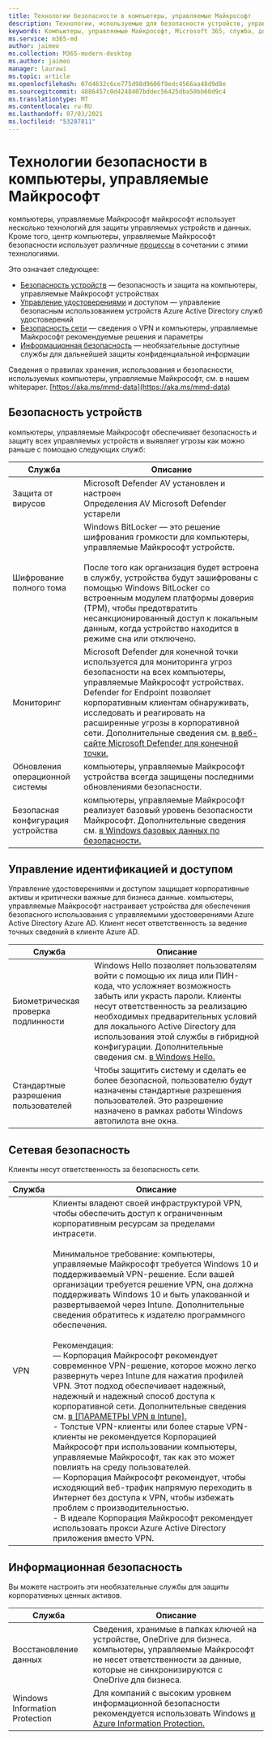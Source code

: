 ```yaml
---
title: Технологии безопасности в компьютеры, управляемые Майкрософт
description: Технологии, используемые для безопасности устройств, управления удостоверениями и доступом, сетевой безопасности и информационной безопасности
keywords: Компьютеры, управляемые Майкрософт, Microsoft 365, служба, документация
ms.service: m365-md
author: jaimeo
ms.collection: M365-modern-desktop
ms.author: jaimeo
manager: laurawi
ms.topic: article
ms.openlocfilehash: 07d4632c6ce775d98d9606f9edc4566aa48d9d8e
ms.sourcegitcommit: 4886457c0d4248407bddec56425dba50bb60d9c4
ms.translationtype: MT
ms.contentlocale: ru-RU
ms.lasthandoff: 07/03/2021
ms.locfileid: "53287811"
---
```

# <a name="security-technologies-in-microsoft-managed-desktop"></a>Технологии безопасности в компьютеры, управляемые Майкрософт

<!--Security, also Onboarding doc: data handling/store, privileged account access -->

компьютеры, управляемые Майкрософт майкрософт использует несколько технологий для защиты управляемых устройств и данных. Кроме того, центр компьютеры, управляемые Майкрософт безопасности использует различные [процессы](security-operations.md) в сочетании с этими технологиями.

Это означает следующее:

- [Безопасность устройств](#device-security) — безопасность и защита на компьютеры, управляемые Майкрософт устройствах
- [Управление удостоверениями](#identity-and-access-management) и доступом — управление безопасным использованием устройств Azure Active Directory служб удостоверений
- [Безопасность сети](#network-security) — сведения о VPN и компьютеры, управляемые Майкрософт рекомендуемые решения и параметры
- [Информационная безопасность](#information-security) — необязательные доступные службы для дальнейшей защиты конфиденциальной информации

Сведения о правилах хранения, использования и безопасности, используемых компьютеры, управляемые Майкрософт, см. в нашем whitepaper. [https://aka.ms/mmd-data](https://aka.ms/mmd-data)


## <a name="device-security"></a>Безопасность устройств

компьютеры, управляемые Майкрософт обеспечивает безопасность и защиту всех управляемых устройств и выявляет угрозы как можно раньше с помощью следующих служб:

Служба | Описание
--- | ---
Защита от вирусов | Microsoft Defender AV установлен и настроен<br>Определения AV Microsoft Defender устарели
Шифрование полного тома | Windows BitLocker — это решение шифрования громкости для компьютеры, управляемые Майкрософт устройств.<br><br>После того как организация будет встроена в службу, устройства будут зашифрованы с помощью Windows BitLocker со встроенным модулем платформы доверия (TPM), чтобы предотвратить несанкционированный доступ к локальным данным, когда устройство находится в режиме сна или отключено.
Мониторинг | Microsoft Defender для конечной точки используется для мониторинга угроз безопасности на всех компьютеры, управляемые Майкрософт устройствах. Defender for Endpoint позволяет корпоративным клиентам обнаруживать, исследовать и реагировать на расширенные угрозы в корпоративной сети. Дополнительные сведения см. [в веб-сайте Microsoft Defender для конечной точки.](/windows/threat-protection/windows-defender-atp/windows-defender-advanced-threat-protection)
Обновления операционной системы | компьютеры, управляемые Майкрософт устройства всегда защищены последними обновлениями безопасности.
Безопасная конфигурация устройства | компьютеры, управляемые Майкрософт реализует базовый уровень безопасности Майкрософт. Дополнительные сведения см. [в Windows базовых данных по безопасности.](/windows/security/threat-protection/windows-security-baselines)



## <a name="identity-and-access-management"></a>Управление идентификацией и доступом

Управление удостоверениями и доступом защищает корпоративные активы и критически важные для бизнеса данные. компьютеры, управляемые Майкрософт настраивает устройства для обеспечения безопасного использования с управляемыми удостоверениями Azure Active Directory Azure AD. Клиент несет ответственность за ведение точных сведений в клиенте Azure AD.

Служба | Описание
--- | ---
Биометрическая проверка подлинности | Windows Hello позволяет пользователям войти с помощью их лица или ПИН-кода, что усложняет возможность забыть или украсть пароли. Клиенты несут ответственность за реализацию необходимых предварительных условий для локального Active Directory для использования этой службы в гибридной конфигурации. Дополнительные сведения см. [в Windows Hello.](/windows-hardware/design/device-experiences/windows-hello) 
Стандартные разрешения пользователей | Чтобы защитить систему и сделать ее более безопасной, пользователю будут назначены стандартные разрешения пользователей. Это разрешение назначено в рамках работы Windows автопилота вне окна.



## <a name="network-security"></a>Сетевая безопасность

Клиенты несут ответственность за безопасность сети. 

Служба | Описание
--- | ---
VPN | Клиенты владеют своей инфраструктурой VPN, чтобы обеспечить доступ к ограниченным корпоративным ресурсам за пределами интрасети.<br><br>Минимальное требование: компьютеры, управляемые Майкрософт требуется Windows 10 и поддерживаемый VPN-решение. Если вашей организации требуется решение VPN, она должна поддерживать Windows 10 и быть упакованной и развертываемой через Intune. Дополнительные сведения обратитесь к издателю программного обеспечения.<br><br>Рекомендация:<br>— Корпорация Майкрософт рекомендует современное VPN-решение, которое можно легко развернуть через Intune для нажатия профилей VPN. Этот подход обеспечивает надежный, надежный и надежный способ доступа к корпоративной сети. Дополнительные сведения см. [в [ПАРАМЕТРЫ VPN в Intune].](/intune/vpn-settings-configure)<br>- Толстые VPN-клиенты или более старые VPN-клиенты не рекомендуется Корпорацией Майкрософт при использовании компьютеры, управляемые Майкрософт, так как это может повлиять на среду пользователей.<br>— Корпорация Майкрософт рекомендует, чтобы исходяющий веб-трафик напрямую переходить в Интернет без доступа к VPN, чтобы избежать проблем с производительностью.<br>- В идеале Корпорация Майкрософт рекомендует использовать прокси Azure Active Directory приложения вместо VPN.


## <a name="information-security"></a>Информационная безопасность

Вы можете настроить эти необязательные службы для защиты корпоративных ценных активов. 

Служба | Описание
--- | ---
Восстановление данных  | Сведения, хранимые в папках ключей на устройстве, OneDrive для бизнеса. компьютеры, управляемые Майкрософт не несет ответственности за данные, которые не синхронизируются с OneDrive для бизнеса.
Windows Information Protection | Для компаний с высоким уровнем информационной безопасности рекомендуется использовать Windows [и](/windows/threat-protection/windows-information-protection/protect-enterprise-data-using-wip) [Azure Information Protection.](https://www.microsoft.com/cloud-platform/azure-information-protection)
